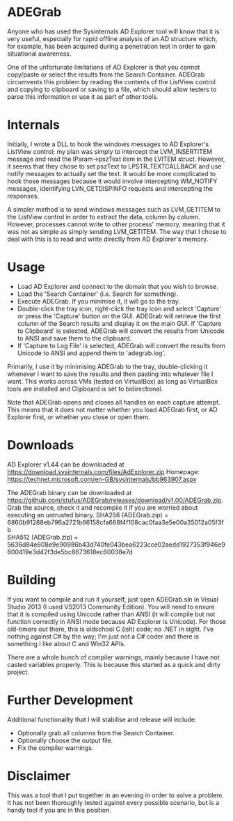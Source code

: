 # ADEGrab
Anyone who has used the Sysinternals AD Explorer tool will know that it is very useful, especially for rapid offline analysis of an AD structure which, for example, has been acquired during a penetration test in order to gain situational awareness.

One of the unfortunate limitations of AD Explorer is that you cannot copy/paste or select the results from the Search Container. ADEGrab circumvents this problem by reading the contents of the ListView control and copying to clipboard or saving to a file, which should allow testers to parse this information or use it as part of other tools.

# Internals
Initially, I wrote a DLL to hook the windows messages to AD Explorer's ListView control; my plan was simply to intercept the LVM_INSERTITEM message and read the lParam->pszText item in the LVITEM struct. However, it seems that they chose to set pszText to LPSTR_TEXTCALLBACK and use notify messages to actually set the text. It would be more complicated to hook those messages because it would involve intercepting WM_NOTIFY messages, identifying LVN_GETDISPINFO requests and intercepting the responses. 

A simpler method is to send windows messages such as LVM_GETITEM to the ListView control in order to extract the data, column by column. However, processes cannot write to other process' memory, meaning that it was not as simple as simply sending LVM_GETITEM. The way that I chose to deal with this is to read and write directly from AD Explorer's memory.

# Usage
- Load AD Explorer and connect to the domain that you wish to browse.
- Load the 'Search Container' (i.e. Search for something).
- Execute ADEGrab. If you minimise it, it will go to the tray.
- Double-click the tray icon, right-click the tray icon and select 'Capture' or press the 'Capture' button on the GUI. ADEGrab will retrieve the first column of the Search results and display it on the main GUI. If 'Capture to Clipboard' is selected, ADEGrab will convert the results from Unicode to ANSI and save them to the clipboard.
- If 'Capture to Log File' is selected, ADEGrab will convert the results from Unicode to ANSI and append them to 'adegrab.log'.

Primarily, I use it by minimising ADEGrab to the tray, double-clicking it whenever I want to save the results and then pasting into whatever file I want. This works across VMs (tested on VirtualBox) as long as VirtualBox tools are installed and Clipboard is set to bidirectional.

Note that ADEGrab opens and closes all handles on each capture attempt. This means that it does not matter whether you load ADEGrab first, or AD Explorer first, or whether you close or open them.

# Downloads

AD Explorer v1.44 can be downloaded at https://download.sysinternals.com/files/AdExplorer.zip
Homepage: https://technet.microsoft.com/en-GB/sysinternals/bb963907.aspx
 
The ADEGrab binary can be downloaded at https://github.com/stufus/ADEGrab/releases/download/v1.00/ADEGrab.zip. Grab the source, check it and recompile it if you are worried about executing an untrusted binary.
SHA256 (ADEGrab.zip) = 6860b91288eb796a2721b66158cfa668f4f108cac0faa3e5e00a35012a05f3fb                
SHA512 (ADEGrab.zip) = 5636d84e608e9e90986b43d740fe043bea6223cce02aedd1927353f946e9600419e3d42f3de5bc8673618ec60038e7d

# Building

If you want to compile and run it yourself, just open ADEGrab.sln in Visual Studio 2013 (I used VS2013 Community Edition). You will need to ensure that it is compiled using Unicode rather than ANSI (it will compile but not function correctly in ANSI mode because AD Explorer is Unicode). For those old-timers out there, this is oldschool C (ish) code; no .NET in sight. I've nothing against C# by the way; I'm just not a C# coder and there is something I like about C and Win32 APIs.

There are a whole bunch of compiler warnings, mainly because I have not casted variables properly. This is because this started as a quick and dirty project.

# Further Development

Additional functionality that I will stabilise and release will include:
- Optionally grab all columns from the Search Container.
- Optionally choose the output file.
- Fix the compiler warnings.

# Disclaimer

This was a tool that I put together in an evening in order to solve a problem. It has not been thoroughly tested against every possible scenario, but is a handy tool if you are in this position. 
